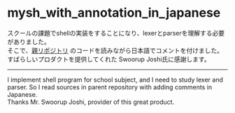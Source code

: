 # mysh_with_annotation_in_japanese
スクールの課題でshellの実装をすることになり、lexerとparserを理解する必要がありました。  
そこで、[親リポジトリ](https://github.com/Swoorup/mysh/) のコードを読みながら日本語でコメントを付けました。  
すばらしいプロダクトを提供してくれた Swoorup Joshi氏に感謝します。

----

I implement shell program for school subject, and I need to study lexer and parser.
So I read sources in parent repository with adding comments in Japanese.  
Thanks Mr. Swoorup Joshi, provider of this great product.
